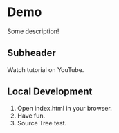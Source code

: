 # Demo

Some description!

## Subheader

Watch tutorial on YouTube.

## Local Development

1. Open index.html in your browser.
2. Have fun.
3. Source Tree test.